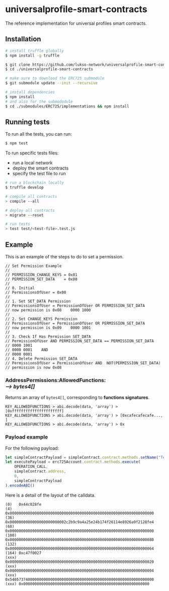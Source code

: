 # universalprofile-smart-contracts
The reference implementation for universal profiles smart contracts.

## Installation

```bash
# install truffle globally
$ npm install -g truffle

$ git clone https://github.com/lukso-network/universalprofile-smart-contracts.git
$ cd ./universalprofile-smart-contracts

# make sure to download the ERC725 submodule
$ git submodule update --init --recursive

# install dependencies
$ npm install
# and also for the submododule
$ cd ./submodules/ERC725/implementations && npm install
```

## Running tests

To run all the tests, you can run:

```bash
$ npm test
```

To run specific tests files:
* run a local network
* deploy the smart contracts
* specify the test file to run

```bash
# run a blockchain locally
$ truffle develop

# compile all contracts
> compile --all

# deploy all contracts
> migrate --reset

# run tests
> test test/<test-file>.test.js
```

## Example


This is an example of the steps to do to set a permission.

```
// Set Permission Example
//
// PERMISSION_CHANGE_KEYS = 0x01
// PERMISSION_SET_DATA    = 0x08
//
// 0. Initial
// PermissionsOfUser = 0x00
//
// 1. Set SET_DATA Permission
// PermissionsOfUser = PermissionOfUser OR PERMISSION_SET_DATA
// now permission is 0x08    0000 1000
//
// 2. Set CHANGE_KEYS Permission
// PermissionsOfUser = PermissionOfUser OR PERMISSION_SET_DATA
// now permission is 0x09    0000 1001
//
// 3. Check If Has Permission SET_DATA
// PermissionOfUser AND PERMISSION_SET_DATA == PERMISSION_SET_DATA
// 0000 1001
// 0000 0001    AND
// 0000 0001
// 4. Delete Permission SET_DATA
// PermissionsOfUser = PermissionOfUser AND  NOT(PERMISSION_SET_DATA)
// permission is now 0x08
```

### AddressPermissions:AllowedFunctions:<address> --> bytes4[]

Returns an array of `bytes4[]`, corresponding to **functions signatures**.

```
KEY_ALLOWEDFUNCTIONS > abi.decode(data, 'array') > [0xffffffffffffffffffffff]
KEY_ALLOWEDFUNCTIONS > abi.decode(data, 'array') > [0xcafecafecafe..., ]
KEY_ALLOWEDFUNCTIONS > abi.decode(data, 'array') > 0x
```

### Payload example

For the following payload:

```javascript
let simpleContractPayload = simpleContract.contract.methods.setName("Test").encodeABI()
let executePayload = erc725Account.contract.methods.execute(
    OPERATION_CALL,
    simpleContract.address,
    0,
    simpleContractPayload
).encodeABI()
```

Here is a detail of the layout of the calldata.

```
(0)   0x44c028fe
(4)   0x0000000000000000000000000000000000000000000000000000000000000000
(36)  0x0000000000000000000000002c2b9c9a4a25e24b174f26114e8926a9f2128fe4
(68)  0x0000000000000000000000000000000000000000000000000000000000000000
(100) 0x0000000000000000000000000000000000000000000000000000000000000080
(132) 0x0000000000000000000000000000000000000000000000000000000000000064
(164) 0xc47f0027
(xxx) 0x0000000000000000000000000000000000000000000000000000000000000020
(xxx) 0x0000000000000000000000000000000000000000000000000000000000000004
(xxx) 0x5465737400000000000000000000000000000000000000000000000000000000
(xxx) 0x00000000000000000000000000000000000000000000000000000000
```